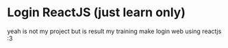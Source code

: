 # Login ReactJS (just learn only)

yeah is not my project but is result my training make login web using reactjs :3
